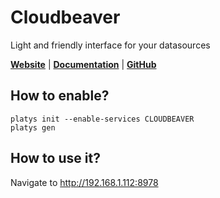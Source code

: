 # Cloudbeaver

Light and friendly interface for your datasources

**[Website](https://cloudbeaver.io/)** | **[Documentation](https://cloudbeaver.io/docs/)** | **[GitHub](https://github.com/dbeaver/cloudbeaver)**

## How to enable?

```
platys init --enable-services CLOUDBEAVER
platys gen
```

## How to use it?

Navigate to <http://192.168.1.112:8978>
